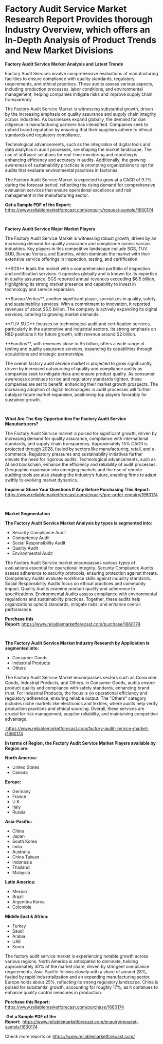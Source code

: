 <p><h1>Factory Audit Service Market Research Report Provides thorough Industry Overview, which offers an In-Depth Analysis of Product Trends and New Market Divisions</h1></p><p><strong>Factory Audit Service Market Analysis and Latest Trends</strong></p>
<p><p>Factory Audit Services involve comprehensive evaluations of manufacturing facilities to ensure compliance with quality standards, regulatory requirements, and ethical practices. These audits assess various aspects, including production processes, labor conditions, and environmental management, helping companies mitigate risks and improve supply chain transparency.</p><p>The Factory Audit Service Market is witnessing substantial growth, driven by the increasing emphasis on quality assurance and supply chain integrity across industries. As businesses expand globally, the demand for due diligence in manufacturing partners has intensified. Companies seek to uphold brand reputation by ensuring that their suppliers adhere to ethical standards and regulatory compliance.</p><p>Technological advancements, such as the integration of digital tools and data analytics in audit processes, are shaping the market landscape. The use of software solutions for real-time monitoring and reporting is enhancing efficiency and accuracy in audits. Additionally, the growing awareness of sustainability practices is prompting organizations to opt for audits that evaluate environmental practices in factories.</p><p>The Factory Audit Service Market is expected to grow at a CAGR of 9.7% during the forecast period, reflecting the rising demand for comprehensive evaluation services that ensure operational excellence and risk management in the manufacturing sector.</p></p>
<p><strong>Get a Sample PDF of the Report:&nbsp;</strong> <a href="https://www.reliablemarketforecast.com/enquiry/request-sample/1660174?utm_campaign=2950&utm_medium=2&utm_source=Github&utm_content=ia&utm_term=10032025&utm_id=factory-audit-service">https://www.reliablemarketforecast.com/enquiry/request-sample/1660174</a></p>
<p>&nbsp;</p>
<p><strong>Factory Audit Service Major Market Players</strong></p>
<p><p>The Factory Audit Service Market is witnessing robust growth, driven by an increasing demand for quality assurance and compliance across various industries. Key players in this competitive landscape include SGS, TUV SUD, Bureau Veritas, and Eurofins, which dominate the market with their extensive service offerings in inspection, testing, and certification.</p><p>**SGS** leads the market with a comprehensive portfolio of inspection and certification services. It operates globally and is known for its expertise in quality assurance. SGS reported annual revenues exceeding $6.5 billion, highlighting its strong market presence and capability to invest in technology and service expansion.</p><p>**Bureau Veritas**, another significant player, specializes in quality, safety, and sustainability services. With a commitment to innovation, it reported revenues of about $5.5 billion. The company is actively expanding its digital services, catering to growing market demands.</p><p>**TUV SUD** focuses on technological audit and certification services, particularly in the automotive and industrial sectors. Its strong emphasis on R&D positions it for future growth, with revenue around $2 billion.</p><p>**Eurofins**, with revenues close to $5 billion, offers a wide range of testing and quality assurance services, expanding its capabilities through acquisitions and strategic partnerships.</p><p>The overall factory audit service market is projected to grow significantly, driven by increased outsourcing of quality and compliance audits as companies seek to mitigate risks and ensure product quality. As consumer awareness continues to rise and regulatory standards tighten, these companies are set to benefit, enhancing their market growth prospects. The increasing adoption of digital technologies in audit processes will further catalyze future market expansion, positioning top players favorably for sustained growth.</p></p>
<p>&nbsp;</p>
<p><strong>What Are The Key Opportunities For Factory Audit Service Manufacturers?</strong></p>
<p><p>The Factory Audit Service market is poised for significant growth, driven by increasing demand for quality assurance, compliance with international standards, and supply chain transparency. Approximately 15% CAGR is projected through 2028, fueled by sectors like manufacturing, retail, and e-commerce. Regulatory pressures and sustainability initiatives further elevate the need for rigorous audits. Technological advancements, such as AI and blockchain, enhance the efficiency and reliability of audit processes. Geographic expansion into emerging markets and the rise of remote auditing tools are also shaping the industry’s future, enabling firms to adapt swiftly to evolving market dynamics.</p></p>
<p><strong>Inquire or Share Your Questions If Any Before Purchasing This Report:</strong> <a href="https://www.reliablemarketforecast.com/enquiry/pre-order-enquiry/1660174?utm_campaign=2950&utm_medium=2&utm_source=Github&utm_content=ia&utm_term=10032025&utm_id=factory-audit-service">https://www.reliablemarketforecast.com/enquiry/pre-order-enquiry/1660174</a></p>
<p>&nbsp;</p>
<p><strong>Market Segmentation</strong></p>
<p><strong>The Factory Audit Service Market Analysis by types is segmented into:</strong></p>
<p><ul><li>Security Compliance Audit</li><li>Competency Audit</li><li>Social Responsibility Audit</li><li>Quality Audit</li><li>Environmental Audit</li></ul></p>
<p><p>The Factory Audit Service market encompasses various types of evaluations essential for operational integrity. Security Compliance Audits assess adherence to security protocols, ensuring protection against threats. Competency Audits evaluate workforce skills against industry standards. Social Responsibility Audits focus on ethical practices and community impact. Quality Audits examine product quality and adherence to specifications. Environmental Audits assess compliance with environmental regulations and sustainability practices. Together, these audits help organizations uphold standards, mitigate risks, and enhance overall performance.</p></p>
<p><strong>Purchase this Report:&nbsp;</strong><a href="https://www.reliablemarketforecast.com/purchase/1660174?utm_campaign=2950&utm_medium=2&utm_source=Github&utm_content=ia&utm_term=10032025&utm_id=factory-audit-service">https://www.reliablemarketforecast.com/purchase/1660174</a></p>
<p>&nbsp;</p>
<p><strong>The Factory Audit Service Market Industry Research by Application is segmented into:</strong></p>
<p><ul><li>Consumer Goods</li><li>Industrial Products</li><li>Others</li></ul></p>
<p><p>The Factory Audit Service Market encompasses sectors such as Consumer Goods, Industrial Products, and Others. In Consumer Goods, audits ensure product quality and compliance with safety standards, enhancing brand trust. For Industrial Products, the focus is on operational efficiency and regulatory adherence, ensuring reliable output. The "Others" category includes niche markets like electronics and textiles, where audits help verify production practices and ethical sourcing. Overall, these services are crucial for risk management, supplier reliability, and maintaining competitive advantage.</p></p>
<p><a href="https://www.reliablemarketforecast.com/factory-audit-service-market-r1660174?utm_campaign=2950&utm_medium=2&utm_source=Github&utm_content=ia&utm_term=10032025&utm_id=factory-audit-service">&nbsp;https://www.reliablemarketforecast.com/factory-audit-service-market-r1660174</a></p>
<p><strong>In terms of Region, the Factory Audit Service Market Players available by Region are:</strong></p>
<p>
    <p> <strong> North America: </strong>
        <ul>
            <li>United States</li>
            <li>Canada</li>
        </ul>
        </p> 
    <p> <strong> Europe: </strong>
        <ul>
            <li>Germany</li>
            <li>France</li>
            <li>U.K.</li>
            <li>Italy</li>
            <li>Russia</li>
        </ul>
        </p> 
    <p> <strong> Asia-Pacific: </strong>
        <ul>
            <li>China</li>
            <li>Japan</li>
            <li>South Korea</li>
            <li>India</li>
            <li>Australia</li>
            <li>China Taiwan</li>
            <li>Indonesia</li>
            <li>Thailand</li>
            <li>Malaysia</li>
        </ul>
        </p> 
    <p> <strong> Latin America: </strong>
        <ul>
            <li>Mexico</li>
            <li>Brazil</li>
            <li>Argentina Korea</li>
            <li>Colombia</li>
        </ul>
        </p> 
    <p> <strong> Middle East & Africa: </strong>
        <ul>
            <li>Turkey</li>
            <li>Saudi</li>
            <li>Arabia</li>
            <li>UAE</li>
            <li>Korea</li>
        </ul>
    </p>
    </p>
<p><p>The factory audit service market is experiencing notable growth across various regions. North America is anticipated to dominate, holding approximately 30% of the market share, driven by stringent compliance requirements. Asia-Pacific follows closely with a share of around 28%, fueled by rapid industrialization and an expanding manufacturing sector. Europe holds about 25%, reflecting its strong regulatory landscape. China is poised for substantial growth, accounting for roughly 17%, as it continues to enhance quality control measures in production.</p></p>
<p><strong>Purchase this Report: </strong><a href="https://www.reliablemarketforecast.com/purchase/1660174?utm_campaign=2950&utm_medium=2&utm_source=Github&utm_content=ia&utm_term=10032025&utm_id=factory-audit-service">https://www.reliablemarketforecast.com/purchase/1660174</a></p>
<p>&nbsp;<strong>Get a Sample PDF of the Report:&nbsp;&nbsp;</strong><a href="https://www.reliablemarketforecast.com/enquiry/request-sample/1660174?utm_campaign=2950&utm_medium=2&utm_source=Github&utm_content=ia&utm_term=10032025&utm_id=factory-audit-service">https://www.reliablemarketforecast.com/enquiry/request-sample/1660174</a></p>
<p><strong></strong></p>
<p>Check more reports on <a href="https://www.reliablemarketforecast.com/?utm_campaign=2950&utm_medium=2&utm_source=Github&utm_content=ia&utm_term=10032025&utm_id=factory-audit-service">https://www.reliablemarketforecast.com/</a></p>